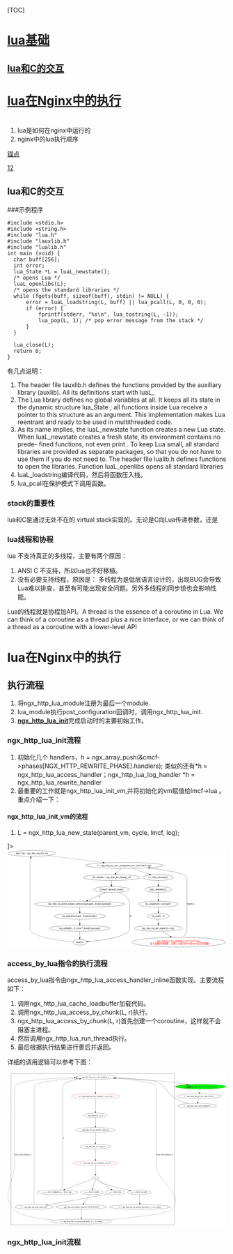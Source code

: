 [TOC]

# [lua基础](#luabasic)
## [lua和C的交互](#lua_c)
# [lua在Nginx中的执行](#lua_nginx)

#
1. lua是如何在nginx中运行的
2. nginx中的lua执行顺序

[锚点](#anchor)

[12](#sss)

## lua和C的交互
###示例程序

```
#include <stdio.h>
#include <string.h>
#include "lua.h"
#include "lauxlib.h"
#include "lualib.h"
int main (void) {
  char buff[256];
  int error;
  lua_State *L = luaL_newstate();
  /* opens Lua */
  luaL_openlibs(L);
  /* opens the standard libraries */
  while (fgets(buff, sizeof(buff), stdin) != NULL) {
      error = luaL_loadstring(L, buff) || lua_pcall(L, 0, 0, 0);
      if (error) {
          fprintf(stderr, "%s\n", lua_tostring(L, -1));
          lua_pop(L, 1); /* pop error message from the stack */
      }
  }

  lua_close(L);
  return 0;
}
```
有几点说明：
1. The header file lauxlib.h defines the functions provided by the auxiliary
library (auxlib). All its definitions start with luaL_
2. The Lua library defines no global variables at all. It keeps all its state in
the dynamic structure lua_State ; all functions inside Lua receive a pointer to
this structure as an argument. This implementation makes Lua reentrant and
ready to be used in multithreaded code.
3. As its name implies, the luaL_newstate function creates a new Lua state.
When luaL_newstate creates a fresh state, its environment contains no prede-
fined functions, not even print . To keep Lua small, all standard libraries are
provided as separate packages, so that you do not have to use them if you do
not need to. The header file lualib.h defines functions to open the libraries.
Function luaL_openlibs opens all standard libraries
4. luaL_loadstring编译代码，然后将函数压入栈。
5. lua_pcall在保护模式下调用函数。
### stack的重要性
lua和C是通过无处不在的 virtual stack实现的。无论是C向Lua传递参数，还是
### lua线程和协程
lua 不支持真正的多线程，主要有两个原因：
1. ANSI C 不支持，所以lua也不好移植。
2. 没有必要支持线程，原因是： 多线程为是低层语言设计的，出现BUG会导致Lua难以排查，甚至有可能出现安全问题。另外多线程的同步锁也会影响性能。

Lua的线程就是协程加API。A thread is the essence of a coroutine in Lua. We can think of a coroutine as a
thread plus a nice interface, or we can think of a thread as a coroutine with a
lower-level API
 # <span id="lua_nginx">lua在Nginx中的执行<span>
 ## 执行流程
 1. 将ngx_http_lua_module注册为最后一个module.
 2. lua_module执行post_configuration回调时，调用ngx_http_lua_init.
 3. [**ngx_http_lua_init**](#ngx_http_lua_init)完成启动时的主要初始工作。

### ngx_http_lua_init流程
1. 初始化几个 handlers，h = ngx_array_push(&cmcf->phases[NGX_HTTP_REWRITE_PHASE].handlers);  类似的还有*h = ngx_http_lua_access_handler；ngx_http_lua_log_handler
 *h = ngx_http_lua_rewrite_handler
2. 最重要的工作就是ngx_http_lua_init_vm,并将初始化的vm赋值给lmcf->lua 。重点介绍一下：

#### ngx_http_lua_init_vm的流程
1. L = ngx_http_lua_new_state(parent_vm, cycle, lmcf, log);
<!DOCTYPE svg [<!ENTITY nbsp "&#160;">]><svg width="1331pt" height="594pt" viewBox="0 0 1331 594" xmlns="http://www.w3.org/2000/svg" xmlns:xlink="http://www.w3.org/1999/xlink">
<g id="graph0" class="graph" transform="scale(1 1) rotate(0) translate(4 589.6313)">
<title>%0</title>
<polygon fill="#ffffff" stroke="transparent" points="-4,4 -4,-589.6313 1326.7324,-589.6313 1326.7324,4 -4,4"></polygon>
<!-- lmcf&#45;&gt;lua = ngx_http_lua_init_vm -->
<g id="node1" class="node">
<title>lmcf-&gt;lua = ngx_http_lua_init_vm</title>
<ellipse fill="none" stroke="#000000" cx="145.3096" cy="-567.6313" rx="145.1194" ry="18"></ellipse>
<text text-anchor="middle" x="145.3096" y="-563.4313" font-family="Times,serif" font-size="14.00" fill="#000000">lmcf-&gt;lua = ngx_http_lua_init_vm</text>
</g>
<!-- L = ngx_http_lua_new_state(parent_vm, cycle, lmcf, log); -->
<g id="node2" class="node">
<title>L = ngx_http_lua_new_state(parent_vm, cycle, lmcf, log);</title>
<ellipse fill="none" stroke="#000000" cx="707.3096" cy="-494.6313" rx="236.8442" ry="18"></ellipse>
<text text-anchor="middle" x="707.3096" y="-490.4313" font-family="Times,serif" font-size="14.00" fill="#000000">L = ngx_http_lua_new_state(parent_vm, cycle, lmcf, log);</text>
</g>
<!-- lmcf&#45;&gt;lua = ngx_http_lua_init_vm&#45;&gt;L = ngx_http_lua_new_state(parent_vm, cycle, lmcf, log); -->
<g id="edge1" class="edge">
<title>lmcf-&gt;lua = ngx_http_lua_init_vm-&gt;L = ngx_http_lua_new_state(parent_vm, cycle, lmcf, log);</title>
<path fill="none" stroke="#000000" stroke-dasharray="5,2" d="M245.7839,-554.5803C338.442,-542.5447 476.5141,-524.61 577.4946,-511.4934"></path>
<polygon fill="#000000" stroke="#000000" points="577.9901,-514.9585 587.456,-510.1995 577.0884,-508.0168 577.9901,-514.9585"></polygon>
</g>
<!-- L = luaL_newstate(); -->
<g id="node3" class="node">
<title>L = luaL_newstate();</title>
<ellipse fill="none" stroke="#000000" cx="913.3096" cy="-421.6313" rx="92.7659" ry="18"></ellipse>
<text text-anchor="middle" x="913.3096" y="-417.4313" font-family="Times,serif" font-size="14.00" fill="#000000">L = luaL_newstate();</text>
</g>
<!-- L = ngx_http_lua_new_state(parent_vm, cycle, lmcf, log);&#45;&gt;L = luaL_newstate(); -->
<g id="edge2" class="edge">
<title>L = ngx_http_lua_new_state(parent_vm, cycle, lmcf, log);-&gt;L = luaL_newstate();</title>
<path fill="none" stroke="#000000" stroke-dasharray="5,2" d="M757.1764,-476.96C787.9312,-466.0615 827.3892,-452.0788 858.9433,-440.897"></path>
<polygon fill="#000000" stroke="#000000" points="860.2072,-444.1625 868.4638,-437.5232 857.869,-437.5645 860.2072,-444.1625"></polygon>
</g>
<!-- cln&#45;&gt;handler = ngx_http_lua_cleanup_vm -->
<g id="node4" class="node">
<title>cln-&gt;handler = ngx_http_lua_cleanup_vm</title>
<ellipse fill="none" stroke="#000000" cx="629.3096" cy="-421.6313" rx="173.9389" ry="18"></ellipse>
<text text-anchor="middle" x="629.3096" y="-417.4313" font-family="Times,serif" font-size="14.00" fill="#000000">cln-&gt;handler = ngx_http_lua_cleanup_vm</text>
</g>
<!-- L = ngx_http_lua_new_state(parent_vm, cycle, lmcf, log);&#45;&gt;cln&#45;&gt;handler = ngx_http_lua_cleanup_vm -->
<g id="edge3" class="edge">
<title>L = ngx_http_lua_new_state(parent_vm, cycle, lmcf, log);-&gt;cln-&gt;handler = ngx_http_lua_cleanup_vm</title>
<path fill="none" stroke="#000000" d="M688.0287,-476.5863C678.3723,-467.549 666.5272,-456.4632 656.0111,-446.6212"></path>
<polygon fill="#000000" stroke="#000000" points="658.3318,-443.9994 648.639,-439.7216 653.5486,-449.1103 658.3318,-443.9994"></polygon>
</g>
<!-- luaL_openlibs(L); -->
<g id="node10" class="node">
<title>luaL_openlibs(L);</title>
<ellipse fill="none" stroke="#000000" cx="913.3096" cy="-348.6313" rx="81.0994" ry="18"></ellipse>
<text text-anchor="middle" x="913.3096" y="-344.4313" font-family="Times,serif" font-size="14.00" fill="#000000">luaL_openlibs(L);</text>
</g>
<!-- L = luaL_newstate();&#45;&gt;luaL_openlibs(L); -->
<g id="edge11" class="edge">
<title>L = luaL_newstate();-&gt;luaL_openlibs(L);</title>
<path fill="none" stroke="#000000" d="M913.3096,-403.5863C913.3096,-395.5141 913.3096,-385.8077 913.3096,-376.813"></path>
<polygon fill="#000000" stroke="#000000" points="916.8097,-376.7216 913.3096,-366.7216 909.8097,-376.7217 916.8097,-376.7216"></polygon>
</g>
<!-- if (lmcf&#45;&gt;preload_hooks) -->
<g id="node5" class="node">
<title>if (lmcf-&gt;preload_hooks)</title>
<ellipse fill="none" stroke="#000000" cx="629.3096" cy="-348.6313" rx="108.9835" ry="18"></ellipse>
<text text-anchor="middle" x="629.3096" y="-344.4313" font-family="Times,serif" font-size="14.00" fill="#000000">if (lmcf-&gt;preload_hooks)</text>
</g>
<!-- cln&#45;&gt;handler = ngx_http_lua_cleanup_vm&#45;&gt;if (lmcf&#45;&gt;preload_hooks) -->
<g id="edge4" class="edge">
<title>cln-&gt;handler = ngx_http_lua_cleanup_vm-&gt;if (lmcf-&gt;preload_hooks)</title>
<path fill="none" stroke="#000000" d="M629.3096,-403.5863C629.3096,-395.5141 629.3096,-385.8077 629.3096,-376.813"></path>
<polygon fill="#000000" stroke="#000000" points="632.8097,-376.7216 629.3096,-366.7216 625.8097,-376.7217 632.8097,-376.7216"></polygon>
</g>
<!-- ngx_http_lua_probe_register_preload_package(L, hook[i].package); -->
<g id="node6" class="node">
<title>ngx_http_lua_probe_register_preload_package(L, hook[i].package);</title>
<ellipse fill="none" stroke="#000000" cx="436.3096" cy="-259.8313" rx="275.3234" ry="18"></ellipse>
<text text-anchor="middle" x="436.3096" y="-255.6313" font-family="Times,serif" font-size="14.00" fill="#000000">ngx_http_lua_probe_register_preload_package(L, hook[i].package);</text>
</g>
<!-- if (lmcf&#45;&gt;preload_hooks)&#45;&gt;ngx_http_lua_probe_register_preload_package(L, hook[i].package); -->
<g id="edge5" class="edge">
<title>if (lmcf-&gt;preload_hooks)-&gt;ngx_http_lua_probe_register_preload_package(L, hook[i].package);</title>
<path fill="none" stroke="#000000" d="M592.0972,-331.5098C561.3589,-317.3669 517.5173,-297.1953 484.1693,-281.8517"></path>
<polygon fill="#000000" stroke="#000000" points="485.6089,-278.6614 475.0614,-277.6611 482.683,-285.0206 485.6089,-278.6614"></polygon>
<text text-anchor="middle" x="554.3629" y="-300.0313" font-family="Times,serif" font-size="14.00" fill="#000000">Y</text>
</g>
<!-- return L -->
<g id="node9" class="node">
<title>return L</title>
<ellipse fill="none" stroke="#000000" cx="436.3096" cy="-29.4156" rx="42.3144" ry="18"></ellipse>
<text text-anchor="middle" x="436.3096" y="-25.2156" font-family="Times,serif" font-size="14.00" fill="#000000">return L</text>
</g>
<!-- if (lmcf&#45;&gt;preload_hooks)&#45;&gt;return L -->
<g id="edge9" class="edge">
<title>if (lmcf-&gt;preload_hooks)-&gt;return L</title>
<path fill="none" stroke="#000000" d="M675.3221,-332.2202C705.465,-318.1928 739.3096,-294.6829 739.3096,-259.8313 739.3096,-259.8313 739.3096,-259.8313 739.3096,-113.8313 739.3096,-62.4064 575.3015,-40.9573 488.6127,-33.2119"></path>
<polygon fill="#000000" stroke="#000000" points="488.7043,-29.7069 478.4404,-32.3342 488.1025,-36.681 488.7043,-29.7069"></polygon>
<text text-anchor="middle" x="744.3629" y="-182.6313" font-family="Times,serif" font-size="14.00" fill="#000000">N</text>
</g>
<!-- lua_pushcfunction(L, hook[i].loader); -->
<g id="node7" class="node">
<title>lua_pushcfunction(L, hook[i].loader);</title>
<ellipse fill="none" stroke="#000000" cx="436.3096" cy="-186.8313" rx="157.3716" ry="18"></ellipse>
<text text-anchor="middle" x="436.3096" y="-182.6313" font-family="Times,serif" font-size="14.00" fill="#000000">lua_pushcfunction(L, hook[i].loader);</text>
</g>
<!-- ngx_http_lua_probe_register_preload_package(L, hook[i].package);&#45;&gt;lua_pushcfunction(L, hook[i].loader); -->
<g id="edge6" class="edge">
<title>ngx_http_lua_probe_register_preload_package(L, hook[i].package);-&gt;lua_pushcfunction(L, hook[i].loader);</title>
<path fill="none" stroke="#000000" d="M436.3096,-241.7863C436.3096,-233.7141 436.3096,-224.0077 436.3096,-215.013"></path>
<polygon fill="#000000" stroke="#000000" points="439.8097,-214.9216 436.3096,-204.9216 432.8097,-214.9217 439.8097,-214.9216"></polygon>
</g>
<!-- lua_setfield(L, &#45;2, (char *) hook[i].package); -->
<g id="node8" class="node">
<title>lua_setfield(L, -2, (char *) hook[i].package);</title>
<ellipse fill="none" stroke="#000000" cx="436.3096" cy="-113.8313" rx="183.9539" ry="18"></ellipse>
<text text-anchor="middle" x="436.3096" y="-109.6313" font-family="Times,serif" font-size="14.00" fill="#000000">lua_setfield(L, -2, (char *) hook[i].package);</text>
</g>
<!-- lua_pushcfunction(L, hook[i].loader);&#45;&gt;lua_setfield(L, &#45;2, (char *) hook[i].package); -->
<g id="edge7" class="edge">
<title>lua_pushcfunction(L, hook[i].loader);-&gt;lua_setfield(L, -2, (char *) hook[i].package);</title>
<path fill="none" stroke="#000000" d="M436.3096,-168.7863C436.3096,-160.7141 436.3096,-151.0077 436.3096,-142.013"></path>
<polygon fill="#000000" stroke="#000000" points="439.8097,-141.9216 436.3096,-131.9216 432.8097,-141.9217 439.8097,-141.9216"></polygon>
</g>
<!-- lua_setfield(L, &#45;2, (char *) hook[i].package);&#45;&gt;return L -->
<g id="edge8" class="edge">
<title>lua_setfield(L, -2, (char *) hook[i].package);-&gt;return L</title>
<path fill="none" stroke="#000000" d="M436.3096,-95.5143C436.3096,-84.563 436.3096,-70.4121 436.3096,-58.0151"></path>
<polygon fill="#000000" stroke="#000000" points="439.8097,-57.6968 436.3096,-47.6968 432.8097,-57.6969 439.8097,-57.6968"></polygon>
</g>
<!-- return L&#45;&gt;lmcf&#45;&gt;lua = ngx_http_lua_init_vm -->
<g id="edge10" class="edge">
<title>return L-&gt;lmcf-&gt;lua = ngx_http_lua_init_vm</title>
<path fill="none" stroke="#000000" stroke-dasharray="5,2" d="M394.1787,-32.3342C310.9226,-39.2631 133.3096,-60.3159 133.3096,-113.8313 133.3096,-494.6313 133.3096,-494.6313 133.3096,-494.6313 133.3096,-509.529 135.7731,-525.9131 138.4677,-539.3781"></path>
<polygon fill="#000000" stroke="#000000" points="135.1128,-540.4255 140.6357,-549.4669 141.9566,-538.9548 135.1128,-540.4255"></polygon>
</g>
<!-- lua_getglobal(L, &#39;package&#39;); -->
<g id="node11" class="node">
<title>lua_getglobal(L, 'package');</title>
<ellipse fill="none" stroke="#000000" cx="913.3096" cy="-259.8313" rx="121.5104" ry="18"></ellipse>
<text text-anchor="middle" x="913.3096" y="-255.6313" font-family="Times,serif" font-size="14.00" fill="#000000">lua_getglobal(L, 'package');</text>
</g>
<!-- luaL_openlibs(L);&#45;&gt;lua_getglobal(L, &#39;package&#39;); -->
<g id="edge12" class="edge">
<title>luaL_openlibs(L);-&gt;lua_getglobal(L, 'package');</title>
<path fill="none" stroke="#000000" d="M913.3096,-330.2319C913.3096,-318.1262 913.3096,-302.0389 913.3096,-288.2986"></path>
<polygon fill="#000000" stroke="#000000" points="916.8097,-287.9033 913.3096,-277.9033 909.8097,-287.9033 916.8097,-287.9033"></polygon>
</g>
<!-- lua_pop(L, 1); -->
<g id="node12" class="node">
<title>lua_pop(L, 1);</title>
<ellipse fill="none" stroke="#000000" cx="913.3096" cy="-186.8313" rx="66.6383" ry="18"></ellipse>
<text text-anchor="middle" x="913.3096" y="-182.6313" font-family="Times,serif" font-size="14.00" fill="#000000">lua_pop(L, 1);</text>
</g>
<!-- lua_getglobal(L, &#39;package&#39;);&#45;&gt;lua_pop(L, 1); -->
<g id="edge13" class="edge">
<title>lua_getglobal(L, 'package');-&gt;lua_pop(L, 1);</title>
<path fill="none" stroke="#000000" d="M913.3096,-241.7863C913.3096,-233.7141 913.3096,-224.0077 913.3096,-215.013"></path>
<polygon fill="#000000" stroke="#000000" points="916.8097,-214.9216 913.3096,-204.9216 909.8097,-214.9217 916.8097,-214.9216"></polygon>
</g>
<!-- ngx_http_lua_init_registry(L, log); -->
<g id="node13" class="node">
<title>ngx_http_lua_init_registry(L, log);</title>
<ellipse fill="none" stroke="#000000" cx="913.3096" cy="-113.8313" rx="146.433" ry="18"></ellipse>
<text text-anchor="middle" x="913.3096" y="-109.6313" font-family="Times,serif" font-size="14.00" fill="#000000">ngx_http_lua_init_registry(L, log);</text>
</g>
<!-- lua_pop(L, 1);&#45;&gt;ngx_http_lua_init_registry(L, log); -->
<g id="edge14" class="edge">
<title>lua_pop(L, 1);-&gt;ngx_http_lua_init_registry(L, log);</title>
<path fill="none" stroke="#000000" d="M913.3096,-168.7863C913.3096,-160.7141 913.3096,-151.0077 913.3096,-142.013"></path>
<polygon fill="#000000" stroke="#000000" points="916.8097,-141.9216 913.3096,-131.9216 909.8097,-141.9217 916.8097,-141.9216"></polygon>
</g>
<!-- ngx_http_lua_init_globals(L, cycle, lmcf, log);
 &#160;&#160;&#160;这个函数非常重要，注册了大部分的lua和nginx交互的函数 -->
<g id="node14" class="node">
<title>ngx_http_lua_init_globals(L, cycle, lmcf, log);
 &nbsp;&nbsp;&nbsp;这个函数非常重要，注册了大部分的lua和nginx交互的函数</title>
<ellipse fill="none" stroke="#000000" cx="1037.3096" cy="-29.4156" rx="285.3456" ry="29.3315"></ellipse>
<text text-anchor="middle" x="1037.3096" y="-33.6156" font-family="Times,serif" font-size="14.00" fill="#ff0000">ngx_http_lua_init_globals(L, cycle, lmcf, log);</text>
<text text-anchor="middle" x="1037.3096" y="-16.8156" font-family="Times,serif" font-size="14.00" fill="#ff0000"> &nbsp;&nbsp;&nbsp;这个函数非常重要，注册了大部分的lua和nginx交互的函数</text>
</g>
<!-- ngx_http_lua_init_registry(L, log);&#45;&gt;ngx_http_lua_init_globals(L, cycle, lmcf, log);
 &#160;&#160;&#160;这个函数非常重要，注册了大部分的lua和nginx交互的函数 -->
<g id="edge15" class="edge">
<title>ngx_http_lua_init_registry(L, log);-&gt;ngx_http_lua_init_globals(L, cycle, lmcf, log);
 &nbsp;&nbsp;&nbsp;这个函数非常重要，注册了大部分的lua和nginx交互的函数</title>
<path fill="none" stroke="#000000" d="M939.6068,-95.9289C953.0432,-86.7818 969.8732,-75.3244 985.7604,-64.5088"></path>
<polygon fill="#000000" stroke="#000000" points="988.1655,-67.1056 994.4622,-58.5849 984.2262,-61.3192 988.1655,-67.1056"></polygon>
</g>
<!-- ngx_http_lua_init_globals(L, cycle, lmcf, log);
 &#160;&#160;&#160;这个函数非常重要，注册了大部分的lua和nginx交互的函数&#45;&gt;L = ngx_http_lua_new_state(parent_vm, cycle, lmcf, log); -->
<g id="edge16" class="edge">
<title>ngx_http_lua_init_globals(L, cycle, lmcf, log);
 &nbsp;&nbsp;&nbsp;这个函数非常重要，注册了大部分的lua和nginx交互的函数-&gt;L = ngx_http_lua_new_state(parent_vm, cycle, lmcf, log);</title>
<path fill="none" stroke="#000000" d="M1065.2333,-59.0377C1076.6864,-74.2264 1087.3096,-93.7319 1087.3096,-113.8313 1087.3096,-421.6313 1087.3096,-421.6313 1087.3096,-421.6313 1087.3096,-445.9343 965.8916,-466.0872 860.3216,-479.0165"></path>
<polygon fill="#000000" stroke="#000000" points="859.6668,-475.5701 850.1592,-480.245 860.507,-482.5195 859.6668,-475.5701"></polygon>
<text text-anchor="middle" x="1110.0491" y="-255.6313" font-family="Times,serif" font-size="14.00" fill="#000000">return L</text>
</g>
</g>
</svg>

### access_by_lua指令的执行流程
access_by_lua指令由ngx_http_lua_access_handler_inline函数实现。主要流程如下：
1. 调用ngx_http_lua_cache_loadbuffer加载代码。
2. 调用ngx_http_lua_access_by_chunk(L, r)执行。
3. ngx_http_lua_access_by_chunk(L, r)首先创建一个coroutine，这样就不会阻塞主进程。
4. 然后调用ngx_http_lua_run_thread执行。
5. 最后根据执行结果进行善后并返回。

详细的调用逻辑可以参考下图：

<svg width="1674pt" height="1177pt" viewBox="0 0 1674 1177" xmlns="http://www.w3.org/2000/svg" xmlns:xlink="http://www.w3.org/1999/xlink">
<g id="graph0" class="graph" transform="scale(1 1) rotate(0) translate(4 1172.6)">
<title>%0</title>
<polygon fill="#ffffff" stroke="transparent" points="-4,4 -4,-1172.6 1670.3055,-1172.6 1670.3055,4 -4,4"></polygon>
<g id="clust1" class="cluster">
<title>cluster_ngx_http_lua_access_by_chunk</title>
<polygon fill="none" stroke="#000000" points="24.166,-8 24.166,-1160.6 1272.166,-1160.6 1272.166,-8 24.166,-8"></polygon>
</g>
<!-- 入口函数ngx_http_lua_access_handler_inline -->
<g id="node1" class="node">
<title>入口函数ngx_http_lua_access_handler_inline</title>
<ellipse fill="#00ff00" stroke="#000000" cx="1473.166" cy="-1061.6" rx="193.279" ry="18"></ellipse>
<text text-anchor="middle" x="1473.166" y="-1057.4" font-family="Times,serif" font-size="14.00" fill="#000000">入口函数ngx_http_lua_access_handler_inline</text>
</g>
<!-- L = ngx_http_lua_get_lua_vm(r, NULL) -->
<g id="node2" class="node">
<title>L = ngx_http_lua_get_lua_vm(r, NULL)</title>
<ellipse fill="none" stroke="#000000" cx="1461.166" cy="-988.6" rx="168.6274" ry="18"></ellipse>
<text text-anchor="middle" x="1461.166" y="-984.4" font-family="Times,serif" font-size="14.00" fill="#000000">L = ngx_http_lua_get_lua_vm(r, NULL)</text>
</g>
<!-- 入口函数ngx_http_lua_access_handler_inline&#45;&gt;L = ngx_http_lua_get_lua_vm(r, NULL) -->
<g id="edge1" class="edge">
<title>入口函数ngx_http_lua_access_handler_inline-&gt;L = ngx_http_lua_get_lua_vm(r, NULL)</title>
<path fill="none" stroke="#000000" stroke-dasharray="5,2" d="M1470.1997,-1043.5551C1468.8728,-1035.4828 1467.2772,-1025.7764 1465.7987,-1016.7817"></path>
<polygon fill="#000000" stroke="#000000" points="1469.2156,-1015.9902 1464.1398,-1006.6904 1462.3083,-1017.1257 1469.2156,-1015.9902"></polygon>
</g>
<!-- rc = ngx_http_lua_cache_loadbuffer -->
<g id="node3" class="node">
<title>rc = ngx_http_lua_cache_loadbuffer</title>
<ellipse fill="none" stroke="#000000" cx="1446.166" cy="-915.6" rx="151.7505" ry="18"></ellipse>
<text text-anchor="middle" x="1446.166" y="-911.4" font-family="Times,serif" font-size="14.00" fill="#000000">rc = ngx_http_lua_cache_loadbuffer</text>
</g>
<!-- L = ngx_http_lua_get_lua_vm(r, NULL)&#45;&gt;rc = ngx_http_lua_cache_loadbuffer -->
<g id="edge2" class="edge">
<title>L = ngx_http_lua_get_lua_vm(r, NULL)-&gt;rc = ngx_http_lua_cache_loadbuffer</title>
<path fill="none" stroke="#000000" d="M1457.4582,-970.5551C1455.7815,-962.3951 1453.7616,-952.5652 1451.8966,-943.4887"></path>
<polygon fill="#000000" stroke="#000000" points="1455.3244,-942.7812 1449.8832,-933.6904 1448.4677,-944.1902 1455.3244,-942.7812"></polygon>
</g>
<!-- ngx_http_lua_access_by_chunk(L, r) -->
<g id="node4" class="node">
<title>ngx_http_lua_access_by_chunk(L, r)</title>
<ellipse fill="none" stroke="#000000" cx="670.166" cy="-1134.6" rx="154.5509" ry="18"></ellipse>
<text text-anchor="middle" x="670.166" y="-1130.4" font-family="Times,serif" font-size="14.00" fill="#000000">ngx_http_lua_access_by_chunk(L, r)</text>
</g>
<!-- rc = ngx_http_lua_cache_loadbuffer&#45;&gt;ngx_http_lua_access_by_chunk(L, r) -->
<g id="edge3" class="edge">
<title>rc = ngx_http_lua_cache_loadbuffer-&gt;ngx_http_lua_access_by_chunk(L, r)</title>
<path fill="none" stroke="#000000" d="M1378.9528,-931.7435C1348.4988,-940.6722 1312.769,-953.4804 1283.166,-970.6 1208.7518,-1013.6344 1217.3425,-1065.1257 1138.166,-1098.6 1109.6197,-1110.6688 949.7303,-1121.1068 824.6821,-1127.5902"></path>
<polygon fill="#000000" stroke="#000000" points="824.4099,-1124.0995 814.6027,-1128.1082 824.7692,-1131.0902 824.4099,-1124.0995"></polygon>
</g>
<!-- ngx_http_lua_access_by_chunk(L, r)&#45;&gt;入口函数ngx_http_lua_access_handler_inline -->
<g id="edge4" class="edge">
<title>ngx_http_lua_access_by_chunk(L, r)-&gt;入口函数ngx_http_lua_access_handler_inline</title>
<path fill="none" stroke="#000000" stroke-dasharray="5,2" d="M815.4524,-1128.3057C926.7097,-1122.7118 1083.8901,-1113.1384 1221.166,-1098.6 1269.7126,-1093.4586 1323.254,-1085.8705 1368.4536,-1078.9022"></path>
<polygon fill="#000000" stroke="#000000" points="1369.2155,-1082.3259 1378.5601,-1077.3331 1368.1415,-1075.4088 1369.2155,-1082.3259"></polygon>
</g>
<!-- co = ngx_http_lua_new_thread(r, L, &amp;co_ref) -->
<g id="node6" class="node">
<title>co = ngx_http_lua_new_thread(r, L, &amp;co_ref)</title>
<ellipse fill="none" stroke="#ff0000" cx="670.166" cy="-988.6" rx="188.7729" ry="18"></ellipse>
<text text-anchor="middle" x="670.166" y="-984.4" font-family="Times,serif" font-size="14.00" fill="#000000">co = ngx_http_lua_new_thread(r, L, &amp;co_ref)</text>
</g>
<!-- ngx_http_lua_access_by_chunk(L, r)&#45;&gt;co = ngx_http_lua_new_thread(r, L, &amp;co_ref) -->
<g id="edge5" class="edge">
<title>ngx_http_lua_access_by_chunk(L, r)-&gt;co = ngx_http_lua_new_thread(r, L, &amp;co_ref)</title>
<path fill="none" stroke="#000000" stroke-dasharray="5,2" d="M670.166,-1116.4042C670.166,-1091.4868 670.166,-1046.4938 670.166,-1017.0877"></path>
<polygon fill="#000000" stroke="#000000" points="673.6661,-1017.0251 670.166,-1007.0251 666.6661,-1017.0251 673.6661,-1017.0251"></polygon>
</g>
<!-- rc -->
<g id="node5" class="node">
<title>rc</title>
<polygon fill="none" stroke="#000000" points="670.166,-385 643.166,-367 670.166,-349 697.166,-367 670.166,-385"></polygon>
<text text-anchor="middle" x="670.166" y="-362.8" font-family="Times,serif" font-size="14.00" fill="#000000">rc</text>
</g>
<!-- rc == NGX_ERROR || rc &gt; NGX_OK -->
<g id="node11" class="node">
<title>rc == NGX_ERROR || rc &gt; NGX_OK</title>
<ellipse fill="none" stroke="#000000" cx="379.166" cy="-256" rx="158.1834" ry="18"></ellipse>
<text text-anchor="middle" x="379.166" y="-251.8" font-family="Times,serif" font-size="14.00" fill="#000000">rc == NGX_ERROR || rc &gt; NGX_OK</text>
</g>
<!-- rc&#45;&gt;rc == NGX_ERROR || rc &gt; NGX_OK -->
<g id="edge11" class="edge">
<title>rc-&gt;rc == NGX_ERROR || rc &gt; NGX_OK</title>
<path fill="none" stroke="#000000" d="M652.8341,-360.3889C610.6171,-344.2854 501.0193,-302.4801 434.0269,-276.9263"></path>
<polygon fill="#000000" stroke="#000000" points="435.0558,-273.5729 424.4651,-273.279 432.561,-280.1132 435.0558,-273.5729"></polygon>
</g>
<!-- rc == NGX_AGAIN -->
<g id="node12" class="node">
<title>rc == NGX_AGAIN</title>
<ellipse fill="none" stroke="#000000" cx="1004.166" cy="-256" rx="91.2007" ry="18"></ellipse>
<text text-anchor="middle" x="1004.166" y="-251.8" font-family="Times,serif" font-size="14.00" fill="#000000">rc == NGX_AGAIN</text>
</g>
<!-- rc&#45;&gt;rc == NGX_AGAIN -->
<g id="edge13" class="edge">
<title>rc-&gt;rc == NGX_AGAIN</title>
<path fill="none" stroke="#000000" d="M681.0106,-355.7338C689.5622,-347.4719 702.1769,-336.5884 715.166,-330 752.4986,-311.0641 857.9118,-286.5373 930.544,-271.0301"></path>
<polygon fill="#000000" stroke="#000000" points="931.5093,-274.4033 940.5647,-268.9033 930.0559,-267.5558 931.5093,-274.4033"></polygon>
</g>
<!-- rc == NGX_DONE -->
<g id="node15" class="node">
<title>rc == NGX_DONE</title>
<ellipse fill="none" stroke="#000000" cx="642.166" cy="-256" rx="86.6276" ry="18"></ellipse>
<text text-anchor="middle" x="642.166" y="-251.8" font-family="Times,serif" font-size="14.00" fill="#000000">rc == NGX_DONE</text>
</g>
<!-- rc&#45;&gt;rc == NGX_DONE -->
<g id="edge16" class="edge">
<title>rc-&gt;rc == NGX_DONE</title>
<path fill="none" stroke="#000000" d="M666.2728,-351.5659C661.8822,-334.1604 654.6519,-305.4974 649.2529,-284.0943"></path>
<polygon fill="#000000" stroke="#000000" points="652.6097,-283.0918 646.7701,-274.2517 645.8224,-284.804 652.6097,-283.0918"></polygon>
</g>
<!-- rc == NGX_OK -->
<g id="node17" class="node">
<title>rc == NGX_OK</title>
<ellipse fill="none" stroke="#000000" cx="821.166" cy="-256" rx="73.8857" ry="18"></ellipse>
<text text-anchor="middle" x="821.166" y="-251.8" font-family="Times,serif" font-size="14.00" fill="#000000">rc == NGX_OK</text>
</g>
<!-- rc&#45;&gt;rc == NGX_OK -->
<g id="edge20" class="edge">
<title>rc-&gt;rc == NGX_OK</title>
<path fill="none" stroke="#000000" d="M683.0402,-357.5362C706.413,-340.3549 756.4538,-303.5699 789.4484,-279.3156"></path>
<polygon fill="#000000" stroke="#000000" points="791.8699,-281.8795 797.8542,-273.1365 787.7239,-276.2394 791.8699,-281.8795"></polygon>
</g>
<!-- lua_xmove(L, co, 1) -->
<g id="node8" class="node">
<title>lua_xmove(L, co, 1)</title>
<ellipse fill="none" stroke="#000000" cx="670.166" cy="-842.6" rx="89.7556" ry="18"></ellipse>
<text text-anchor="middle" x="670.166" y="-838.4" font-family="Times,serif" font-size="14.00" fill="#000000">lua_xmove(L, co, 1)</text>
</g>
<!-- co = ngx_http_lua_new_thread(r, L, &amp;co_ref)&#45;&gt;lua_xmove(L, co, 1) -->
<g id="edge6" class="edge">
<title>co = ngx_http_lua_new_thread(r, L, &amp;co_ref)-&gt;lua_xmove(L, co, 1)</title>
<path fill="none" stroke="#000000" d="M670.166,-970.4042C670.166,-945.4868 670.166,-900.4938 670.166,-871.0877"></path>
<polygon fill="#000000" stroke="#000000" points="673.6661,-871.0251 670.166,-861.0251 666.6661,-871.0251 673.6661,-871.0251"></polygon>
</g>
<!-- rc = ngx_http_lua_run_thread(L, r, ctx, 0) -->
<g id="node7" class="node">
<title>rc = ngx_http_lua_run_thread(L, r, ctx, 0)</title>
<ellipse fill="none" stroke="#ff0000" cx="670.166" cy="-478" rx="173.1833" ry="18"></ellipse>
<text text-anchor="middle" x="670.166" y="-473.8" font-family="Times,serif" font-size="14.00" fill="#000000">rc = ngx_http_lua_run_thread(L, r, ctx, 0)</text>
</g>
<!-- rc = ngx_http_lua_run_thread(L, r, ctx, 0)&#45;&gt;rc -->
<g id="edge10" class="edge">
<title>rc = ngx_http_lua_run_thread(L, r, ctx, 0)-&gt;rc</title>
<path fill="none" stroke="#000000" d="M670.166,-459.6706C670.166,-442.2373 670.166,-415.7482 670.166,-395.5489"></path>
<polygon fill="#000000" stroke="#000000" points="673.6661,-395.3566 670.166,-385.3566 666.6661,-395.3567 673.6661,-395.3566"></polygon>
</g>
<!-- ngx_http_lua_get_globals_table(co) -->
<g id="node9" class="node">
<title>ngx_http_lua_get_globals_table(co)</title>
<ellipse fill="none" stroke="#000000" cx="670.166" cy="-731.6" rx="150.4907" ry="18"></ellipse>
<text text-anchor="middle" x="670.166" y="-727.4" font-family="Times,serif" font-size="14.00" fill="#000000">ngx_http_lua_get_globals_table(co)</text>
</g>
<!-- lua_xmove(L, co, 1)&#45;&gt;ngx_http_lua_get_globals_table(co) -->
<g id="edge7" class="edge">
<title>lua_xmove(L, co, 1)-&gt;ngx_http_lua_get_globals_table(co)</title>
<path fill="none" stroke="#000000" d="M670.166,-824.2706C670.166,-806.8373 670.166,-780.3482 670.166,-760.1489"></path>
<polygon fill="#000000" stroke="#000000" points="673.6661,-759.9566 670.166,-749.9566 666.6661,-759.9567 673.6661,-759.9566"></polygon>
</g>
<!-- ngx_http_lua_set_req(co, r) -->
<g id="node10" class="node">
<title>ngx_http_lua_set_req(co, r)</title>
<ellipse fill="none" stroke="#000000" cx="670.166" cy="-604.8" rx="118.1062" ry="18"></ellipse>
<text text-anchor="middle" x="670.166" y="-600.6" font-family="Times,serif" font-size="14.00" fill="#000000">ngx_http_lua_set_req(co, r)</text>
</g>
<!-- ngx_http_lua_get_globals_table(co)&#45;&gt;ngx_http_lua_set_req(co, r) -->
<g id="edge8" class="edge">
<title>ngx_http_lua_get_globals_table(co)-&gt;ngx_http_lua_set_req(co, r)</title>
<path fill="none" stroke="#000000" d="M670.166,-713.4327C670.166,-692.4352 670.166,-657.6261 670.166,-633.079"></path>
<polygon fill="#000000" stroke="#000000" points="673.6661,-632.9336 670.166,-622.9336 666.6661,-632.9337 673.6661,-632.9336"></polygon>
</g>
<!-- ngx_http_lua_set_req(co, r)&#45;&gt;rc = ngx_http_lua_run_thread(L, r, ctx, 0) -->
<g id="edge9" class="edge">
<title>ngx_http_lua_set_req(co, r)-&gt;rc = ngx_http_lua_run_thread(L, r, ctx, 0)</title>
<path fill="none" stroke="#000000" d="M670.166,-586.6327C670.166,-565.6352 670.166,-530.8261 670.166,-506.279"></path>
<polygon fill="#000000" stroke="#000000" points="673.6661,-506.1336 670.166,-496.1336 666.6661,-506.1337 673.6661,-506.1336"></polygon>
</g>
<!-- rc == NGX_ERROR || rc &gt; NGX_OK&#45;&gt;ngx_http_lua_access_by_chunk(L, r) -->
<g id="edge12" class="edge">
<title>rc == NGX_ERROR || rc &gt; NGX_OK-&gt;ngx_http_lua_access_by_chunk(L, r)</title>
<path fill="none" stroke="#000000" d="M401.5854,-274.1768C411.1573,-284.0313 420.166,-297.1246 420.166,-311.5 420.166,-1061.6 420.166,-1061.6 420.166,-1061.6 420.166,-1091.0533 484.9127,-1109.4346 548.5059,-1120.3852"></path>
<polygon fill="#000000" stroke="#000000" points="548.2535,-1123.8912 558.6923,-1122.0794 549.4021,-1116.9861 548.2535,-1123.8912"></polygon>
<text text-anchor="middle" x="425.6036" y="-664" font-family="Times,serif" font-size="14.00" fill="#000000">rc</text>
</g>
<!--  rc = ngx_http_lua_run_posted_threads(c, L, r, ctx, nreqs) -->
<g id="node13" class="node">
<title> rc = ngx_http_lua_run_posted_threads(c, L, r, ctx, nreqs)</title>
<ellipse fill="none" stroke="#000000" cx="1009.166" cy="-145" rx="234.5041" ry="18"></ellipse>
<text text-anchor="middle" x="1009.166" y="-140.8" font-family="Times,serif" font-size="14.00" fill="#000000"> rc = ngx_http_lua_run_posted_threads(c, L, r, ctx, nreqs)</text>
</g>
<!-- rc == NGX_AGAIN&#45;&gt; rc = ngx_http_lua_run_posted_threads(c, L, r, ctx, nreqs) -->
<g id="edge14" class="edge">
<title>rc == NGX_AGAIN-&gt; rc = ngx_http_lua_run_posted_threads(c, L, r, ctx, nreqs)</title>
<path fill="none" stroke="#000000" d="M1004.9917,-237.6706C1005.777,-220.2373 1006.9702,-193.7482 1007.8801,-173.5489"></path>
<polygon fill="#000000" stroke="#000000" points="1011.3855,-173.504 1008.3392,-163.3566 1004.3926,-173.189 1011.3855,-173.504"></polygon>
</g>
<!-- rc = ngx_http_lua_run_posted_threads(c, L, r, ctx, nreqs) -->
<g id="node14" class="node">
<title>rc = ngx_http_lua_run_posted_threads(c, L, r, ctx, nreqs)</title>
<ellipse fill="none" stroke="#000000" cx="561.166" cy="-34" rx="232.1757" ry="18"></ellipse>
<text text-anchor="middle" x="561.166" y="-29.8" font-family="Times,serif" font-size="14.00" fill="#000000">rc = ngx_http_lua_run_posted_threads(c, L, r, ctx, nreqs)</text>
</g>
<!-- rc = ngx_http_lua_run_posted_threads(c, L, r, ctx, nreqs)&#45;&gt;ngx_http_lua_access_by_chunk(L, r) -->
<g id="edge15" class="edge">
<title>rc = ngx_http_lua_run_posted_threads(c, L, r, ctx, nreqs)-&gt;ngx_http_lua_access_by_chunk(L, r)</title>
<path fill="none" stroke="#000000" stroke-dasharray="5,2" d="M737.5123,-45.7617C931.2472,-60.5178 1219.5991,-88.6202 1253.166,-127 1361.702,-251.0983 1133.166,-313.1351 1133.166,-478 1133.166,-1061.6 1133.166,-1061.6 1133.166,-1061.6 1133.166,-1094.1492 952.3155,-1114.5271 816.6721,-1125.2336"></path>
<polygon fill="#000000" stroke="#000000" points="816.2754,-1121.7538 806.5771,-1126.0192 816.8186,-1128.7327 816.2754,-1121.7538"></polygon>
<text text-anchor="middle" x="1198.5495" y="-537.2" font-family="Times,serif" font-size="14.00" fill="#000000">NGX_DECLINED || rc</text>
</g>
<!-- rc = ngx_http_lua_run_posted_threads(c, L, r, ctx, nreqs)&#45;&gt;ngx_http_lua_access_by_chunk(L, r) -->
<g id="edge19" class="edge">
<title>rc = ngx_http_lua_run_posted_threads(c, L, r, ctx, nreqs)-&gt;ngx_http_lua_access_by_chunk(L, r)</title>
<path fill="none" stroke="#000000" stroke-dasharray="5,2" d="M365.1332,-43.6447C236.354,-54.5615 84.3477,-77.7663 43.166,-127 -56.9427,-246.6826 50.166,-321.969 50.166,-478 50.166,-1061.6 50.166,-1061.6 50.166,-1061.6 50.166,-1107.695 323.9591,-1124.7638 507.6572,-1131.0284"></path>
<polygon fill="#000000" stroke="#000000" points="507.5918,-1134.5281 517.7029,-1131.3633 507.8251,-1127.532 507.5918,-1134.5281"></polygon>
<text text-anchor="middle" x="115.5495" y="-537.2" font-family="Times,serif" font-size="14.00" fill="#000000">NGX_DECLINED || rc</text>
</g>
<!-- ngx_http_lua_finalize_request(r, NGX_DONE) -->
<g id="node16" class="node">
<title>ngx_http_lua_finalize_request(r, NGX_DONE)</title>
<ellipse fill="none" stroke="#000000" cx="561.166" cy="-145" rx="195.5533" ry="18"></ellipse>
<text text-anchor="middle" x="561.166" y="-140.8" font-family="Times,serif" font-size="14.00" fill="#000000">ngx_http_lua_finalize_request(r, NGX_DONE)</text>
</g>
<!-- rc == NGX_DONE&#45;&gt;ngx_http_lua_finalize_request(r, NGX_DONE) -->
<g id="edge17" class="edge">
<title>rc == NGX_DONE-&gt;ngx_http_lua_finalize_request(r, NGX_DONE)</title>
<path fill="none" stroke="#000000" d="M629.152,-238.1659C616.0042,-220.1486 595.539,-192.1037 580.4952,-171.4881"></path>
<polygon fill="#000000" stroke="#000000" points="583.1389,-169.1733 574.4169,-163.1586 577.4843,-173.2997 583.1389,-169.1733"></polygon>
</g>
<!-- ngx_http_lua_finalize_request(r, NGX_DONE)&#45;&gt;rc = ngx_http_lua_run_posted_threads(c, L, r, ctx, nreqs) -->
<g id="edge18" class="edge">
<title>ngx_http_lua_finalize_request(r, NGX_DONE)-&gt;rc = ngx_http_lua_run_posted_threads(c, L, r, ctx, nreqs)</title>
<path fill="none" stroke="#000000" d="M561.166,-126.6706C561.166,-109.2373 561.166,-82.7482 561.166,-62.5489"></path>
<polygon fill="#000000" stroke="#000000" points="564.6661,-62.3566 561.166,-52.3566 557.6661,-62.3567 564.6661,-62.3566"></polygon>
</g>
<!-- rc = ngx_http_lua_send_chain_link -->
<g id="node18" class="node">
<title>rc = ngx_http_lua_send_chain_link</title>
<ellipse fill="none" stroke="#000000" cx="200.166" cy="-145" rx="147.8011" ry="18"></ellipse>
<text text-anchor="middle" x="200.166" y="-140.8" font-family="Times,serif" font-size="14.00" fill="#000000">rc = ngx_http_lua_send_chain_link</text>
</g>
<!-- rc == NGX_OK&#45;&gt;rc = ngx_http_lua_send_chain_link -->
<g id="edge21" class="edge">
<title>rc == NGX_OK-&gt;rc = ngx_http_lua_send_chain_link</title>
<path fill="none" stroke="#000000" d="M766.3189,-243.762C756.9406,-241.7679 747.2838,-239.7759 738.166,-238 585.9147,-208.3454 408.4781,-178.6022 300.2652,-161.0007"></path>
<polygon fill="#000000" stroke="#000000" points="300.7675,-157.5365 290.3357,-159.3881 299.6453,-164.446 300.7675,-157.5365"></polygon>
</g>
<!-- rc = ngx_http_lua_send_chain_link&#45;&gt;ngx_http_lua_access_by_chunk(L, r) -->
<g id="edge22" class="edge">
<title>rc = ngx_http_lua_send_chain_link-&gt;ngx_http_lua_access_by_chunk(L, r)</title>
<path fill="none" stroke="#000000" stroke-dasharray="5,2" d="M200.666,-163.4985C200.916,-174.2897 201.166,-188.1647 201.166,-200.5 201.166,-1061.6 201.166,-1061.6 201.166,-1061.6 201.166,-1094.6362 385.199,-1114.9285 522.7033,-1125.4796"></path>
<polygon fill="#000000" stroke="#000000" points="522.6999,-1128.9893 532.9354,-1126.2535 523.2278,-1122.0092 522.6999,-1128.9893"></polygon>
</g>
</g>
</svg>

### <span id = "ngx_http_lua_init"> ngx_http_lua_init流程 </span>
